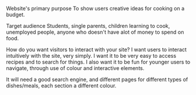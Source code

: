 Website's primary purpose
To show users creative ideas for cooking on a budget.

Target audience
Students, single parents, children learning to cook, unemployed people, anyone who doesn't have alot of money to spend on food. 

How do you want visitors to interact with your site?
I want users to interact intuitively with the site, very simply. I want it to be very easy to access recipes and to search for things. I also want it to be fun for younger users to navigate, through use of colour and interactive elements.

It will need a good search engine, and different pages for different types of dishes/meals, each section a different colour.